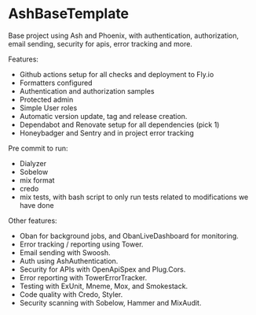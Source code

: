# AshBaseTemplate

Base project using Ash and Phoenix, with authentication, authorization, email sending, security for apis, error tracking and more.

Features:
- Github actions setup for all checks and deployment to Fly.io
- Formatters configured
- Authentication and authorization samples
- Protected admin
- Simple User roles
- Automatic version update, tag and release creation.
- Dependabot and Renovate setup for all dependencies (pick 1)
- Honeybadger and Sentry and in project error tracking

Pre commit to run:

- Dialyzer
- Sobelow
- mix format
- credo
- mix tests, with bash script to only run tests related to modifications we have done

Other features:

- Oban for background jobs, and ObanLiveDashboard for monitoring.
- Error tracking / reporting using Tower.
- Email sending with Swoosh.
- Auth using AshAuthentication.
- Security for APIs with OpenApiSpex and Plug.Cors.
- Error reporting with TowerErrorTracker.
- Testing with ExUnit, Mneme, Mox, and Smokestack.
- Code quality with Credo, Styler.
- Security scanning with Sobelow, Hammer and MixAudit.
